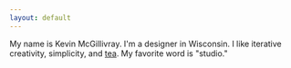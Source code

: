 ```yaml
---
layout: default
---
```


My name is Kevin McGillivray. I'm a designer in Wisconsin. I like iterative creativity, simplicity, and [tea](#). My favorite word is "studio."